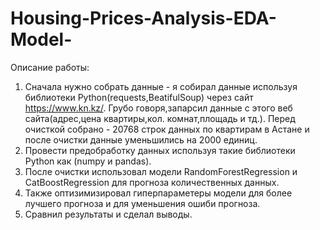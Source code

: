 # Housing-Prices-Analysis-EDA-Model-
Описание работы:
1) Сначала нужно собрать данные - я собирал данные используя библиотеки Python(requests,BeatifulSoup) через сайт https://www.kn.kz/. Грубо говоря,запарсил данные с этого веб сайта(адрес,цена квартиры,кол. комнат,площадь и тд.). Перед очисткой собрано - 20768 строк данных по квартирам в Астане и после очистки данные уменьшились на 2000 единиц.
2) Провести предобработку данных используя такие библиотеки Python как (numpy и pandas).
3) После очистки использовал модели RandomForestRegression и CatBoostRegression для прогноза количественных данных.
4) Также оптизимизировал гиперпараметеры модели для более лучшего прогноза и для уменьшения ошиби прогноза.
5) Сравнил результаты и сделал выводы. 
